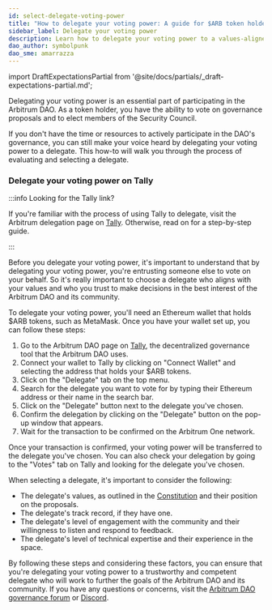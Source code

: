 ```yaml
---
id: select-delegate-voting-power
title: "How to delegate your voting power: A guide for $ARB token holders"
sidebar_label: Delegate your voting power
description: Learn how to delegate your voting power to a values-aligned Arbitrum DAO delegate.
dao_author: symbolpunk
dao_sme: amarrazza
---
```


import DraftExpectationsPartial from '@site/docs/partials/_draft-expectations-partial.md'; 

<DraftExpectationsPartial />

Delegating your voting power is an essential part of participating in the <a data-quicklook-from='arbitrum-dao'>Arbitrum DAO</a>. As a token holder, you have the ability to vote on governance <a data-quicklook-from='arbitrum-improvement-proposal-aip'>proposals</a> and to elect members of the <a data-quicklook-from='security-council'>Security Council</a>. 

If you don't have the time or resources to actively participate in the DAO's governance, you can still make your voice heard by delegating your voting power to a <a data-quicklook-from='delegate'>delegate</a>. This how-to will walk you through the process of evaluating and selecting a delegate.

### Delegate your voting power on Tally


:::info Looking for the Tally link?

If you're familiar with the process of using Tally to delegate, visit the Arbitrum delegation page on [Tally](https://www.tally.xyz/gov/arbitrum/delegates). Otherwise, read on for a step-by-step guide.

:::

Before you delegate your voting power, it's important to understand that by delegating your voting power, you're entrusting someone else to vote on your behalf. So it's really important to choose a delegate who aligns with your values and who you trust to make decisions in the best interest of the Arbitrum DAO and its community.

To delegate your voting power, you'll need an Ethereum wallet that holds <a data-quicklook-from='arb'>$ARB</a> tokens, such as MetaMask. Once you have your wallet set up, you can follow these steps:

1. Go to the Arbitrum DAO page on [Tally](https://tally.xyz/gov/arbitrum), the decentralized governance tool that the Arbitrum DAO uses.
2. Connect your wallet to Tally by clicking on "Connect Wallet" and selecting the address that holds your $ARB tokens.
3. Click on the "Delegate" tab on the top menu.
4. Search for the delegate you want to vote for by typing their Ethereum address or their name in the search bar.
5. Click on the "Delegate" button next to the delegate you've chosen.
6. Confirm the delegation by clicking on the "Delegate" button on the pop-up window that appears.
7. Wait for the transaction to be confirmed on the Arbitrum One network.

Once your transaction is confirmed, your voting power will be transferred to the delegate you've chosen. You can also check your delegation by going to the "Votes" tab on Tally and looking for the delegate you've chosen.

When selecting a delegate, it's important to consider the following:

 - The delegate's values, as outlined in the [Constitution](../dao-constitution.md) and their position on the proposals.
 - The delegate's track record, if they have one.
 - The delegate's level of engagement with the community and their willingness to listen and respond to feedback.
 - The delegate's level of technical expertise and their experience in the space.

By following these steps and considering these factors, you can ensure that you're delegating your voting power to a trustworthy and competent delegate who will work to further the goals of the Arbitrum DAO and its community. If you have any questions or concerns, visit the [Arbitrum DAO governance forum](https://forum.arbitrum.foundation/) or [Discord](https://www.discord.gg/arbitrum).
